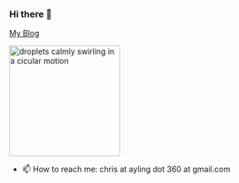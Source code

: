 ### Hi there 👋

[My Blog](https://chrisayling.substack.com/)

<image src="https://raw.githubusercontent.com/ChristopherAyling/breath/main/brth.svg" alt="droplets calmly swirling in a cicular motion" height="200" />

- 📫 How to reach me: chris at ayling dot 360 at gmail.com
